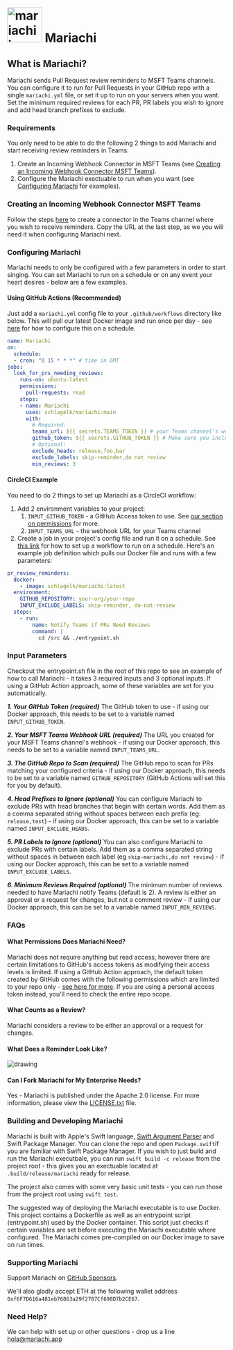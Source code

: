 # <img src="mariachi.png" alt="mariachi image" width="80" /> Mariachi


## What is Mariachi?
Mariachi sends Pull Request review reminders to MSFT Teams channels.  You can configure it to run for Pull Requests in your GitHub repo with a single `mariachi.yml` file, or set it up to run on your servers when you want.  Set the minimum required reviews for each PR, PR labels you wish to ignore and add head branch prefixes to exclude.

### Requirements
You only need to be able to do the following 2 things to add Mariachi and start receiving review reminders in Teams:
1. Create an Incoming Webhook Connector in MSFT Teams (see [Creating an Incoming Webhook Connector MSFT Teams](https://github.com/schlagelk/Mariachi#creating-an-incoming-webhook-connector-msft-teams)).
2. Configure the Mariachi exectuable to run when you want (see [Configuring Mariachi](https://github.com/schlagelk/Mariachi#configuring-mariachi) for examples).

### Creating an Incoming Webhook Connector MSFT Teams
Follow the steps [here](https://docs.microsoft.com/en-us/microsoftteams/platform/webhooks-and-connectors/how-to/add-incoming-webhook#add-an-incoming-webhook-to-a-teams-channel) to create a connector in the Teams channel where you wish to receive reminders.  Copy the URL at the last step, as we you will need it when configuring Mariachi next.

### Configuring Mariachi ###
Mariachi needs to only be configured with a few parameters in order to start singing.  You can set Mariachi to run on a schedule or on any event your heart desires - below are a few examples.

#### Using GitHub Actions (Recommended) ####
Just add a `mariachi.yml` config file to your `.github/workflows` directory like below.  This will pull our latest Docker image and run once per day - see [here](https://docs.github.com/en/actions/reference/events-that-trigger-workflows#scheduled-events) for how to configure this on a schedule.

```yml
name: Mariachi
on:
  schedule:
  - cron: "0 15 * * *" # time in GMT
jobs:
  look_for_prs_needing_reviews:
    runs-on: ubuntu-latest
    permissions:
      pull-requests: read
    steps:
    - name: Mariachi
      uses: schlagelk/mariachi:main
      with:
        # Required:
        teams_url: ${{ secrets.TEAMS_TOKEN }} # your Teams channel's webhook URL. here we assume it's in your repo's secrets store
        github_token: ${{ secrets.GITHUB_TOKEN }} # Make sure you include the job permission pull-requests: read
        # Optional:
        exclude_heads: release,foo,bar
        exclude_labels: skip-reminder,do not review
        min_reviews: 3
```

#### CircleCI Example ####
You need to do 2 things to set up Mariachi as a CircleCI workflow:
1. Add 2 environment variables to your project:
    1. `INPUT_GITHUB_TOKEN` - a GitHub Access token to use. See [our section on permissions](https://github.com/schlagelk/Mariachi#what-permissions-does-mariachi-need) for more.
    2. `INPUT_TEAMS_URL` - the webhook URL for your Teams channel
2. Create a job in your project's config file and run it on a schedule.  See [this link](https://circleci.com/docs/2.0/workflows/#scheduling-a-workflow) for how to set up a workflow to run on a schedule.  Here's an example job definition which pulls our Docker file and runs with a few parameters:

```yml
pr_review_reminders:
  docker:
    - image: schlagelk/mariachi:latest
  environment:
    GITHUB_REPOSITORY: your-org/your-repo
    INPUT_EXCLUDE_LABELS: skip-reminder, do-not-review
  steps:
    - run:
        name: Notify Teams if PRs Need Reviews
        command: |
          cd /src && ./entrypoint.sh
```


### Input Parameters ###
Checkout the entrypoint.sh file in the root of this repo to see an example of how to call Mariachi - it takes 3 required inputs and 3 optional inputs.  If using a GitHub Action approach, some of these variables are set for you automatically.

***1.  Your GitHub Token (required)***
The GitHub token to use - if using our Docker approach, this needs to be set to a variable named `INPUT_GITHUB_TOKEN`.

***2. Your MSFT Teams Webhook URL (required)***
The URL you created for your MSFT Teams channel's webhook - if using our Docker approach, this needs to be set to a variable named `INPUT_TEAMS_URL`.

***3. The GitHub Repo to Scan (required)***
The GitHub repo to scan for PRs matching your configured criteria - if using our Docker approach, this needs to be set to a variable named `GITHUB_REPOSITORY` (GitHub Actions will set this for you by default).

***4. Head Prefixes to Ignore (optional)***
You can configure Mariachi to exclude PRs with head branches that begin with certain words.  Add them as a comma separated string without spaces between each prefix (eg: `release,test`) - if using our Docker approach, this can be set to a variable named `INPUT_EXCLUDE_HEADS`.

***5. PR Labels to Ignore (optional)***
You can also configure Mariachi to exclude PRs with certain labels. Add them as a comma separated string without spaces in between each label (eg `skip-mariachi,do not review`) - if using our Docker approach, this can be set to a variable named `INPUT_EXCLUDE_LABELS`.

***6. Minimum Reviews Required (optional)***
The minimum number of reviews needed to have Mariachi notify Teams (default is 2).  A review is either an approval or a request for changes, but not a comment review - if using our Docker approach, this can be set to a variable named `INPUT_MIN_REVIEWS`.


### FAQs ###
#### What Permissions Does Mariachi Need? ####
Mariachi does not require anything but read access, however there are certain limitations to GitHub's access tokens as modifying their access levels is limited.  If using a GitHub Action approach, the default token created by GitHub comes with the following permissions which are limited to your repo only - [see here for more](https://docs.github.com/en/actions/configuring-and-managing-workflows/authenticating-with-the-github_token#permissions-for-the-github_token).  If you are using a personal access token instead, you'll need to check the entire repo scope.

#### What Counts as a Review? ####
Mariachi considers a review to be either an approval or a request for changes.

#### What Does a Reminder Look Like? ####
<img src="mariachiinteams.png" alt="drawing"  />

#### Can I Fork Mariachi for My Enterprise Needs? ####
Yes - Mariachi is published under the Apache 2.0 license.  For more information, please view the [LICENSE.txt](https://github.com/schlagelk/Mariachi/blob/main/LICENSE.txt) file.


### Building and Developing Mariachi ###
Mariachi is built with Apple's Swift language, [Swift Argument Parser](https://github.com/apple/swift-argument-parser) and Swift Package Manager.  You can clone the repo and open `Package.swift`if you are familiar with Swift Package Manager.  If you wish to just build and run the Mariachi executbale, you can run `swift build -c release` from the project root - this gives you an exectuable located at `.build/release/mariachi` ready for release.

The project also comes with some very basic unit tests - you can run those from the project root using `swift test`.

The suggested way of deploying the Mariachi executable is to use Docker.  This project contains a Dockerfile as well as an entrypoint script (entrypoint.sh) used by the Docker container.  This script just checks if certain variables are set before executing the Mariachi executable where configured.  The Mariachi comes pre-compiled on our Docker image to save on run times.


### Supporting Mariachi ###

Support Mariachi on [GitHub Sponsors](https://github.com/sponsors/schlagelk).

We'll also gladly accept ETH at the following wallet address `0xf6F7D616a481eb76863a29f2787Cf698D7b2CE67`.

### Need Help? ###
We can help with set up or other questions - drop us a line hola@mariachi.app
